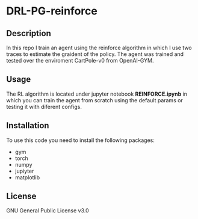 # DRL-PG-reinforce

## Description

In this repo I train an agent using the reinforce algorithm in which I use two traces to estimate the graident of the policy. The agent was trained and tested over the enviroment CartPole-v0 from OpenAI-GYM.

## Usage

The RL algorithm is located under jupyter notebook **REINFORCE.ipynb** in which you can train the agent from scratch using the default params or testing it with diferent configs.

## Installation

To use this code you need to install the following packages:

* gym
* torch
* numpy
* jupiyter
* matplotlib

## License

GNU General Public License v3.0